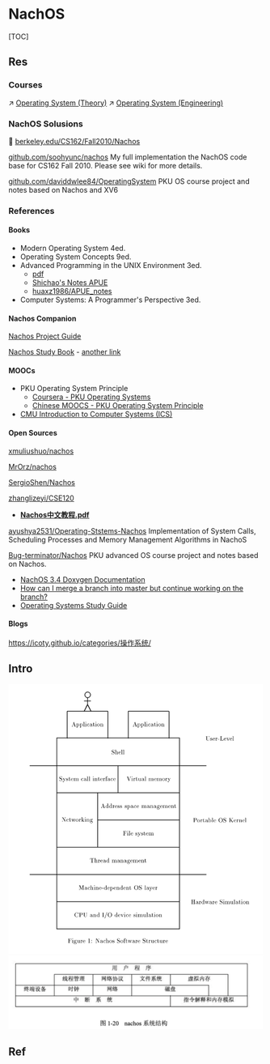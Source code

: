 # NachOS

[TOC]



## Res
### Courses
↗ [Operating System (Theory)](../../../../../../🧬%20Computer%20System/Operating%20System%20(Theory)/Operating%20System%20(Theory).md)
↗ [Operating System (Engineering)](../../../../../Operating%20System%20(Engineering).md)


### NachOS Solusions
🏫 [berkeley.edu/CS162/Fall2010/Nachos](https://inst.eecs.berkeley.edu/~cs162/fa10/Nachos/index.html)

[github.com/soohyunc/nachos](https://github.com/soohyunc/nachos)
My full implementation the NachOS code base for CS162 Fall 2010. Please see wiki for more details.

[github.com/daviddwlee84/OperatingSystem](https://github.com/daviddwlee84/OperatingSystem)
PKU OS course project and notes based on Nachos and XV6


### References
#### Books
- Modern Operating System 4ed.
- Operating System Concepts 9ed.
- Advanced Programming in the UNIX Environment 3ed.
    - [pdf](http://www.codeman.net/wp-content/uploads/2014/04/APUE-3rd.pdf)
    - [Shichao's Notes APUE](https://notes.shichao.io/apue/)
    - [huaxz1986/APUE_notes](https://github.com/huaxz1986/APUE_notes)
- Computer Systems: A Programmer's Perspective 3ed.


#### Nachos Companion
[Nachos Project Guide](https://cs.nyu.edu/courses/spring05/V22.0202-001/nachos-labs.pdf)

[Nachos Study Book](https://www.scribd.com/document/40080586/Nachos-Study-Book) - [another link](https://kupdf.net/download/nachos-study-book_58c3e7c6dc0d604853339028_pdf)


#### MOOCs
- PKU Operating System Principle
    - [Coursera - PKU Operating Systems](https://www.coursera.org/learn/os-pku)
    - [Chinese MOOCS - PKU Operating System Principle](http://www.chinesemooc.org/mooc/4747)
- [CMU Introduction to Computer Systems (ICS)](https://www.cs.cmu.edu/~213/)


#### Open Sources
[xmuliushuo/nachos](https://github.com/xmuliushuo/nachos)

[MrOrz/nachos](https://github.com/MrOrz/nachos)

[SergioShen/Nachos](https://github.com/SergioShen/nachos)

[zhanglizeyi/CSE120](https://github.com/zhanglizeyi/CSE120)
- [**Nachos中文教程.pdf**](https://github.com/zhanglizeyi/CSE120/blob/master/Nachos%E4%B8%AD%E6%96%87%E6%95%99%E7%A8%8B.pdf)

[ayushya2531/Operating-Ststems-Nachos](https://github.com/ayushya2531/Operating-Systems-NachOS)
Implementation of System Calls, Scheduling Processes and Memory Management Algorithms in NachoS

[Bug-terminator/Nachos](https://github.com/Bug-terminator/Nachos/tree/master)
PKU advanced OS course project and notes based on Nachos.

- [NachOS 3.4 Doxygen Documentation](https://web.ics.purdue.edu/~cs354/Nachos/index.html)
- [How can I merge a branch into master but continue working on the branch?](https://stackoverflow.com/questions/26024586/how-can-i-merge-a-branch-into-master-but-continue-working-on-the-branch)
- [Operating Systems Study Guide](http://faculty.salina.k-state.edu/tim/ossg/index.html)


#### Blogs
https://icoty.github.io/categories/操作系统/



## Intro
![](../../../../../../../../Assets/Pics/Screenshot%202023-04-26%20at%209.00.30%20PM.png)
![](../../../../../../../../Assets/Pics/Screenshot%202023-04-26%20at%209.02.00%20PM.png)





## Ref

